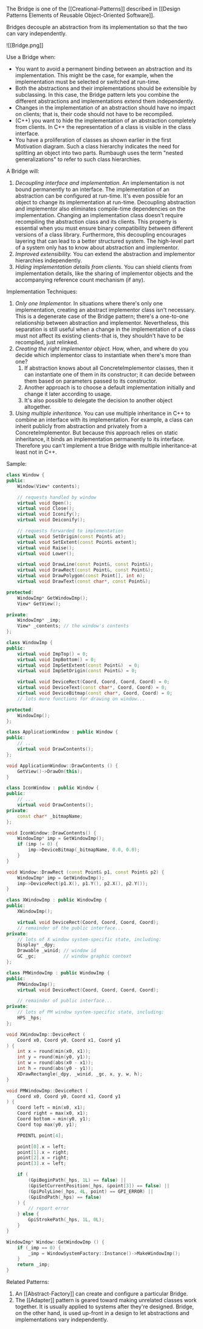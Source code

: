 The Bridge is one of the [[Creational-Patterns]] described in [[Design Patterns Elements of Reusable Object-Oriented Software]].

Bridges decouple an abstraction from its implementation so that the two can vary independently.

![[Bridge.png]]

Use a Bridge when:

* You want to avoid a permanent binding between an abstraction and its implementation. This might be the case, for example, when the implementation must be selected or switched at run-time.
* Both the abstractions and their implementations should be extensible by subclassing. In this case, the Bridge pattern lets you combine the different abstractions and implementations extend them independently.
* Changes in the implementation of an abstraction should have no impact on clients; that is, their code should not have to be recompiled.
* (C++) you want to hide the implementation of an abstraction completely from clients. In C++ the representation of a class is visible in the class interface.
* You have a proliferation of classes as shown earlier in the first Motivation diagram. Such a class hierarchy indicates the need for splitting an object into two parts. Rumbaugh uses the term "nested generalizations" to refer to such class hierarchies.

A Bridge will:

1. _Decoupling interface and implementation_. An implementation is not bound permanently to an interface. The implementation of an abstraction can be configured at run-time. It's even possible for an object to change its implementation at run-time. Decoupling abstraction and implementor also eliminates compile-time dependencies on the implementation. Changing an implementation class doesn't require recompiling the abstraction class and its clients. This property is essential when you must ensure binary compatibility between different versions of a class library. Furthermore, this decoupling encourages layering that can lead to a better structured system. The high-level part of a system only has to know about abstraction and implementor.
1. _Improved extensibility._ You can extend the abstraction and implementor hierarchies independently.
1. _Hiding implementation details from clients._ You can shield clients from implementation details, like the sharing of implementor objects and the accompanying reference count mechanism (if any).

Implementation Techniques:

1. _Only one Implementor._ In situations where there's only one implementation, creating an abstract implementor class isn't necessary. This is a degenerate case of the Bridge pattern; there's a one-to-one relationship between abstraction and implementor. Nevertheless, this separation is still useful when a change in the implementation of a class must not affect its existing clients-that is, they shouldn't have to be recompiled, just relinked.
2. _Creating the right implementor object._ How, when, and where do you decide which implementor class to instantiate when there's more than one?
	1. If abstraction knows about all ConcreteImplementor classes, then it can instantiate one of them in its constructor; it can decide between them based on parameters passed to its constructor.
	1. Another approach is to choose a default implementation initially and change it later according to usage.
	1. It's also possible to delegate the decision to another object altogether.
3. _Using multiple inheritance._ You can use multiple inheritance in C++ to combine an interface with its implementation. For example, a class can inherit publicly from abstraction and privately from a ConcreteImplementor. But because this approach relies on static inheritance, it binds an implementation permanently to its interface. Therefore you can't implement a true Bridge with multiple inheritance-at least not in C++.

Sample:

```cpp
class Window {
public:
	Window(View* contents);

	// requests handled by window
	virtual void Open();
	virtual void Close();
	virtual void Iconify();
	virtual void Deiconify();

	// requests forwarded to implementation
	virtual void SetOrigin(const Point& at);
	virtual void SetExtent(const Point& extent);
	virtual void Raise();
	virtual void Lower();

	virtual void DrawLine(const Point&, const Point&);
	virtual void DrawRect(const Point&, const Point&);
	virtual void DrawPolygon(const Point[], int n);
	virtual void DrawText(const char*, const Point&);

protected:
	WindowImp* GetWindowImp();
	View* GetView();

private:
	WindowImp* _imp;
	View* _contents; // the window's contents
};

class WindowImp {
public:
	virtual void ImpTop() = 0;
	virtual void ImpBottom() = 0;
	virtual void ImpSetExtent(const Point&)	 = 0;
	virtual void ImpSetOrigin(const Point&) = 0;

	virtual void DeviceRect(Coord, Coord, Coord, Coord) = 0;
	virtual void DeviceText(const char*, Coord, Coord) = 0;
	virtual void DeviceBitmap(const char*, Coord, Coord) = 0;
	// lots more functions for drawing on window...

protected:
	WindowImp();
};

class ApplicationWindow : public Window {
public:
	// ...
	virtual void DrawContents();
};

void ApplicationWindow::DrawContents () {
	GetView()->DrawOn(this);	
}

class IconWindow : public Window {
public:
	// ...
	virtual void DrawContents();
private:
	const char* _bitmapName;
};

void IconWindow::DrawContents() {
	WindowImp* imp = GetWindowImp();
	if (imp != 0) {
		imp->DeviceBitmap(_bitmapName, 0.0, 0.0);
	}
}

void Window::DrawRect (const Point& p1, const Point& p2) {
	WindowImp* imp = GetWindowImp();
	imp->DeviceRect(p1.X(), p1.Y(), p2.X(), p2.Y());
}

class XWindowImp : public WindowImp {
public:
	XWindowImp();

	virtual void DeviceRect(Coord, Coord, Coord, Coord);
	// remainder of the public interface...
private:
	// lots of X window system-specific state, including:
	Display* _dpy;
	Drawable _winid; // window id
	GC _gc;          // window graphic context
};

class PMWindowImp : public WindowImp {
public:
	PMWindowImp();
	virtual void DeviceRect(Coord, Coord, Coord, Coord);

	// remainder of public interface...
private:
	// lots of PM window system-specific state, including:
	HPS _hps;
};

void XWindowImp::DeviceRect (
	Coord x0, Coord y0, Coord x1, Coord y1
) {
	int x = round(min(x0, x1));
	int y = round(min(y0, y1));
	int w = round(abs(x0 - x1));
	int h = round(abs(y0 - y1));
	XDrawRectangle(_dpy, _winid, _gc, x, y, w, h);
}

void PMWindowImp::DeviceRect (
	Coord x0, Coord y0, Coord x1, Coord y1
) {
	Coord left = min(x0, x1);
	Coord right = max(x0, x1);
	Coord bottom = min(y0, y1);
	Coord top max(y0, y1);

	PPOINTL point[4];

	point[0].x = left;
	point[1].x = right;
	point[2].x = right;
	point[3].x = left;

	if (
		(GpiBeginPath(_hps, 1L) == false) ||
		(GpiSetCurrentPosition(_hps, &point[3]) == false) ||
		(GpiPolyLine(_hps, 4L, point) == GPI_ERROR) ||
		(GpiEndPath(_hps) == false)
	) {
		// report error
	} else {
		GpiStrokePath(_hps, 1L, 0L);
	}
}

WindowImp* Window::GetWindowImp () {
	if (_imp == 0) {
		_imp = WindowSystemFactory::Instance()->MakeWindowImp();
	}
	return _imp;
}
```

Related Patterns:

1. An [[Abstract-Factory]] can create and configure a particular Bridge.
2. The [[Adapter]] pattern is geared toward making unrelated classes work together. It is usually applied to systems after they're designed. Bridge, on the other hand, is used up-front in a design to let abstractions and implementations vary independently.